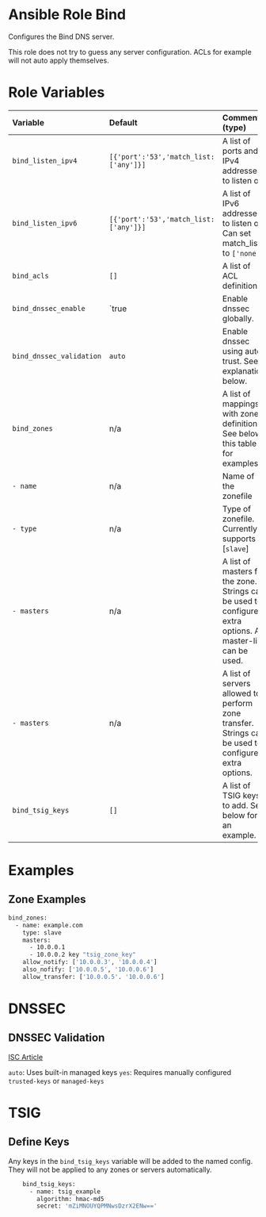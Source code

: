 Ansible Role Bind
=========

Configures the Bind DNS server.

This role does not try to guess any server configuration. ACLs for example will
not auto apply themselves.

# Role Variables

| Variable                    | Default              | Comments (type)                                                                                                                      |
|:----------------------------|:--------------------------------------|:--------------------------------------------------------------------------------------------------------------------|
| `bind_listen_ipv4`          | `[{'port':'53','match_list:['any']}]` | A list of ports and IPv4 addresses to listen on.                                                                    |
| `bind_listen_ipv6`          | `[{'port':'53','match_list:['any']}]` | A list of IPv6 addresses to listen on. Can set match_list to `['none']`                                             |
| `bind_acls`                 | `[]`                                  | A list of ACL definitions.                                                                                          |
| `bind_dnssec_enable`        | `true                                 | Enable dnssec globally.                                                                                             |
| `bind_dnssec_validation`    | `auto`                                | Enable dnssec using auto trust. See explanation below.                                                              |
| `bind_zones`                | n/a                                   | A list of mappings with zone definitions. See below this table for examples                                         |
| `- name`                    | n/a                                   | Name of the zonefile                                                                                                |
| `- type`                    | n/a                                   | Type of zonefile. Currently supports [`slave`]                                                                      |
| `- masters`                 | n/a                                   | A list of masters for the zone. Strings can be used to configure extra options. A master-list can be used.          |
| `- masters`                 | n/a                                   | A list of servers allowed to perform zone transfer. Strings can be used to configure extra options.                 |
| `bind_tsig_keys`            | `[]`                                  | A list of TSIG keys to add. See below for an example.                                                               |

# Examples

## Zone Examples

```bash
bind_zones:
  - name: example.com
    type: slave
    masters:
      - 10.0.0.1
      - 10.0.0.2 key "tsig_zone_key"
    allow_notify: ['10.0.0.3', '10.0.0.4']
    also_nofify: ['10.0.0.5', '10.0.0.6']
    allow_transfer: ['10.0.0.5'. '10.0.0.6']
```

# DNSSEC

## DNSSEC Validation

[ISC Article](https://kb.isc.org/docs/aa-01547)

`auto`: Uses built-in managed keys
`yes`: Requires manually configured `trusted-keys` or `managed-keys`

# TSIG

## Define Keys

Any keys in the `bind_tsig_keys` variable will be added to the named config.
They will not be applied to any zones or servers automatically.

```bash
    bind_tsig_keys:
      - name: tsig_example
        algorithm: hmac-md5
        secret: 'mZiMNOUYQPMNwsDzrX2ENw=='
```
